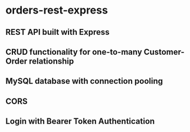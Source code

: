 # orders-rest-express

## REST API built with Express
## CRUD functionality for one-to-many Customer-Order relationship
## MySQL database with connection pooling
## CORS
## Login with Bearer Token Authentication

